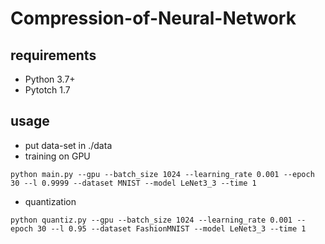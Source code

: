 # Compression-of-Neural-Network
## requirements
- Python 3.7+
- Pytotch 1.7
## usage
- put data-set in ./data 
- training on GPU
```
python main.py --gpu --batch_size 1024 --learning_rate 0.001 --epoch 30 --l 0.9999 --dataset MNIST --model LeNet3_3 --time 1
```
- quantization
```
python quantiz.py --gpu --batch_size 1024 --learning_rate 0.001 --epoch 30 --l 0.95 --dataset FashionMNIST --model LeNet3_3 --time 1
```
